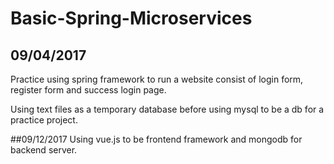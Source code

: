# Basic-Spring-Microservices


## 09/04/2017
Practice using spring framework to run a website consist of login form, register form and success login page.

Using text files as a temporary database before using mysql to be a db for a practice project.

##09/12/2017
Using vue.js to be frontend framework and mongodb for backend server.
